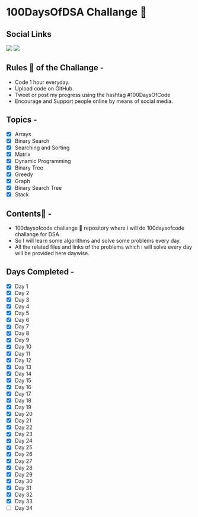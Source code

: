 # 100DaysOfDSA Challange 💪

## Social Links

<p align="left">
  <a href="https://elemental-koi-674.notion.site/c60c2de4a05041709cbefd249ea11d23?v=bd85f7d059cb48319df6cfcb74495bf5"><img src="https://img.shields.io/badge/Notion-000000?style=for-the-badge&logo=notion&logoColor=white" /></a>
  <a href="https://www.linkedin.com/in/aman-soni1"><img src="https://img.shields.io/badge/LinkedIn-ffffff?style=for-the-badge&logo=linkedin&logoColor=blue" /></a>

</p>

## Rules 📏 of the Challange -

- Code 1 hour everyday.
- Upload code on GitHub.
- Tweet or post my progress using the hashtag #100DaysOfCode
- Encourage and Support people online by means of social media.

## Topics -

- [x] Arrays
- [x] Binary Search
- [x] Searching and Sorting
- [x] Matrix
- [x] Dynamic Programming  
- [x] Binary Tree
- [x] Greedy
- [x] Graph
- [x] Binary Search Tree
- [x] Stack

## Contents🥣 -

- 100daysofcode challange 💪 repository where i will do 100daysofcode challange for DSA.
- So I will learn some algorithms and solve some problems every day.
- All the related files and links of the problems which i will solve every day will be provided here daywise.

## Days Completed -

- [x] Day 1
- [x] Day 2
- [x] Day 3
- [x] Day 4
- [x] Day 5
- [x] Day 6
- [x] Day 7
- [x] Day 8
- [x] Day 9
- [x] Day 10
- [x] Day 11
- [x] Day 12
- [x] Day 13
- [x] Day 14
- [x] Day 15
- [x] Day 16
- [x] Day 17
- [x] Day 18
- [x] Day 19
- [x] Day 20
- [x] Day 21
- [x] Day 22
- [x] Day 23
- [x] Day 24
- [x] Day 25
- [x] Day 26
- [x] Day 27
- [x] Day 28
- [x] Day 29
- [x] Day 30
- [x] Day 31
- [x] Day 32
- [x] Day 33
- [ ] Day 34
